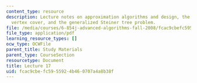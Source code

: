 ```yaml
---
content_type: resource
description: Lecture notes on approximation algorithms and design, the problem of
  vertex cover, and the generalized Steiner tree problem.
file: /media/courses/6-854j-advanced-algorithms-fall-2008/fcac9cbefc5955924b460707a4a8b38f_lect11_19.pdf
file_type: application/pdf
learning_resource_types: []
ocw_type: OCWFile
parent_title: Study Materials
parent_type: CourseSection
resourcetype: Document
title: Lecture 17
uid: fcac9cbe-fc59-5592-4b46-0707a4a8b38f
---
```

